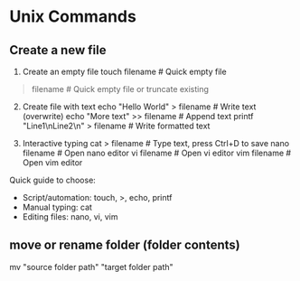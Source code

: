 # Unix Commands
## Create a new file
1. Create an empty file
touch filename          # Quick empty file
> filename              # Quick empty file or truncate existing

2. Create file with text
echo "Hello World" > filename       # Write text (overwrite)
echo "More text" >> filename        # Append text
printf "Line1\nLine2\n" > filename # Write formatted text

3. Interactive typing
cat > filename           # Type text, press Ctrl+D to save
nano filename            # Open nano editor
vi filename              # Open vi editor
vim filename             # Open vim editor


Quick guide to choose:
- Script/automation: touch, >, echo, printf
- Manual typing: cat
- Editing files: nano, vi, vim

## move or rename folder (folder contents)
mv "source folder path" "target folder path"
